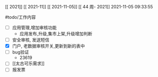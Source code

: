 [[ 2021]]
[[ 2021-11]]
[[ 2021-11-05]]
[[ 44 周- 2021]]
 2021-11-05 09:33:55
 
   #todo/工作内容
- [ ] 应用管理,增加审核功能
	- 应用发布,升级,集市上架,升级增加判断
- [ ] 安全审核, 发送短信
- [x] 门户, 老数据审核开关,更新到新的表中
- [ ] bug验证
	- 23619
- [ ] [[太古可乐需求]]
- [ ] 报发票

